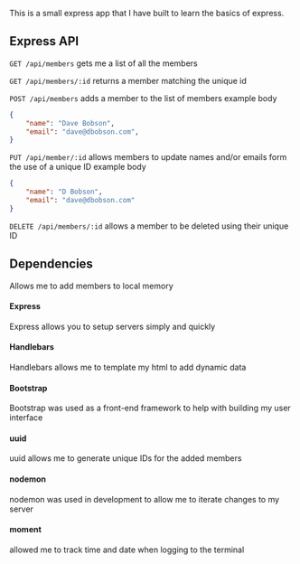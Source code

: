This is a small express app that I have built to learn the basics of express. 

## Express API

`GET /api/members` gets me a list of all the members

`GET /api/members/:id` returns a member matching the unique id

`POST /api/members` adds a member to the list of members
example body 

```json
{
    "name": "Dave Bobson",
    "email": "dave@dbobson.com",
}
```
`PUT /api/member/:id` allows members to update names and/or emails form the use of a unique ID example body

```json
{
    "name": "D Bobson",
    "email": "dave@dbobson.com"
}
```

`DELETE /api/members/:id` allows a member to be deleted using their unique ID


## Dependencies



Allows me to add members to local memory

#### Express
Express allows you to setup servers simply and quickly

#### Handlebars
Handlebars allows me to template my html to add dynamic data

#### Bootstrap
Bootstrap was used as a front-end framework to help with building my user interface

#### uuid
uuid allows me to generate unique IDs for the added members

#### nodemon
nodemon was used in development to allow me to iterate changes to my server

#### moment
allowed me to track time and date when logging to the terminal
